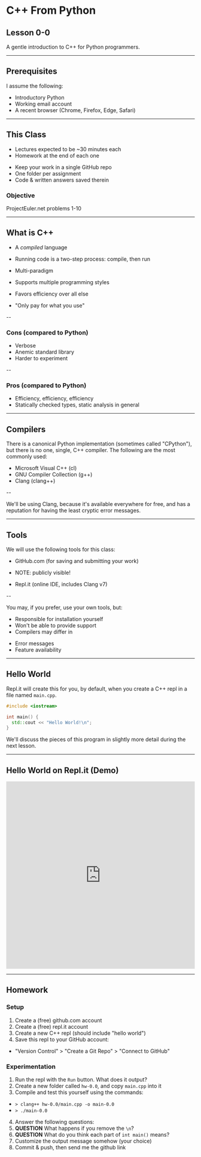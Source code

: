 # C++ From Python

## Lesson 0-0

A gentle introduction to C++ for Python programmers.

---

## Prerequisites

I assume the following:
* Introductory Python
* Working email account
* A recent browser (Chrome, Firefox, Edge, Safari)

---

## This Class

* Lectures expected to be ~30 minutes each
* Homework at the end of each one
 - Keep your work in a single GitHub repo
 - One folder per assignment
 - Code & written answers saved therein

### Objective

ProjectEuler.net problems 1-10

---

## What is C++

* A *compiled* language
 - Running code is a two-step process: compile, then run
* Multi-paradigm
 - Supports multiple programming styles
* Favors efficiency over all else
 - "Only pay for what you use"

--

### Cons (compared to Python)

* Verbose
* Anemic standard library
* Harder to experiment

--

### Pros (compared to Python)

* Efficiency, efficiency, efficiency
* Statically checked types,  static analysis in general

---

## Compilers

There is a canonical Python implementation (sometimes called "CPython"),
but there is no one, single, C++ compiler.  The following are the most
commonly used:

* Microsoft Visual C++ (cl)
* GNU Compiler Collection (g++)
* Clang (clang++)

--

We'll be using Clang, because it's available everywhere for free, and has
a reputation for having the least cryptic error messages.

---

## Tools

We will use the following tools for this class:

* GitHub.com (for saving and submitting your work)
 - NOTE: publicly visible!
* Repl.it (online IDE, includes Clang v7)

--

You may, if you prefer, use your own tools, but:
* Responsible for installation yourself
* Won't be able to provide support
* Compilers may differ in
 - Error messages
 - Feature availability
 
---

## Hello World

Repl.it will create this for you, by default, when you create a C++ repl in
a file named `main.cpp`.

```c++
#include <iostream>

int main() {
  std::cout << "Hello World!\n";
}
```

We'll discuss the pieces of this program in slightly more detail during the next lesson.

---

## Hello World on Repl.it (Demo)

<iframe height="500px" width="100%" src="https://repl.it/@TimothyElling/AcrobaticMeagerInterfaces?lite=true" scrolling="no" frameborder="no" allowtransparency="true" allowfullscreen="true" sandbox="allow-forms allow-pointer-lock allow-popups allow-same-origin allow-scripts allow-modals"></iframe>

---

## Homework

### Setup

1. Create a (free) github.com account
2. Create a (free) repl.it account
3. Create a new C++ repl (should include "hello world")
4. Save this repl to your GitHub account:
 * "Version Control" > "Create a Git Repo" > "Connect to GitHub"

### Experimentation

1. Run the repl with the `Run` button.  What does it output?
2. Create a new folder called `hw-0.0`, and copy `main.cpp` into it
3. Compile and test this yourself using the commands:
 * `> clang++ hw-0.0/main.cpp -o main-0.0`
 * `> ./main-0.0`
4. Answer the following questions:
  1. **QUESTION** What happens if you remove the `\n`?
  2. **QUESTION** What do you think each part of `int main()` means?
5. Customize the output message somehow (your choice)
6. Commit & push, then send me the github link